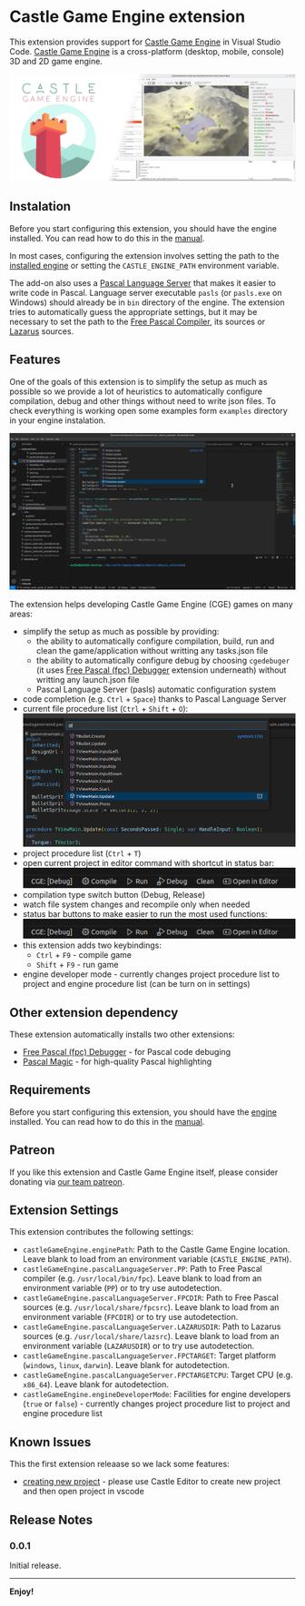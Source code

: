 # Castle Game Engine extension 

This extension provides support for [Castle Game Engine](https://castle-engine.io/) in Visual Studio Code.
[Castle Game Engine](https://castle-engine.io/) is a cross-platform (desktop, mobile, console) 3D and 2D game engine.

![Castle Game Engine banner](images/castle_introduction.jpg)

## Instalation

Before you start configuring this extension, you should have the engine installed. You can read how to do this in the [manual](https://castle-engine.io/install).

In most cases, configuring the extension involves setting the path to the [installed engine](https://castle-engine.io/install) or setting the `CASTLE_ENGINE_PATH` environment variable. 

The add-on also uses a [Pascal Language Server](https://github.com/castle-engine/pascal-language-server) that makes it easier to write code in Pascal. Language server executable `pasls` (or `pasls.exe` on Windows) should already be in `bin` directory of the engine. The extension tries to automatically guess the appropriate settings, but it may be necessary to set the path to the [Free Pascal Compiler](https://www.freepascal.org/), its sources or [Lazarus](https://www.lazarus-ide.org/) sources.

## Features

One of the goals of this extension is to simplify the setup as much as possible so we provide a lot of heuristics to automatically configure compilation, debug and other things without need to write json files. To check everything is working open some examples form `examples` directory in your engine instalation.

![VScode with Castle Game Engine extension](images/vscode_with_cge.png)

The extension helps developing Castle Game Engine (CGE) games on many areas:
* simplify the setup as much as possible by providing:
   * the ability to automatically configure compilation, build, run and clean the game/application without writting any tasks.json file
   * the ability to automatically configure debug by choosing `cgedebuger` \(it uses [Free Pascal (fpc) Debugger](https://marketplace.visualstudio.com/items?itemName=CNOC.fpdebug) extension underneath\) without writting any launch.json file
   * Pascal Language Server (pasls) automatic configuration system
* code completion (e.g. `Ctrl` + `Space`) thanks to Pascal Language Server
* current file procedure list (`Ctrl` + `Shift` + `O`):
   ![Procedure list screen](images/findfilesymbol.png)
* project procedure list (`Ctrl` + `T`)
* open current project in editor command with shortcut in status bar:
   ![Status bar](images/vscode_status_bar.png)
* compilation type switch button (Debug, Release)
* watch file system changes and recompile only when needed
* status bar buttons to make easier to run the most used functions:
   ![Status bar](images/vscode_status_bar.png)
* this extension adds two keybindings:
   * `Ctrl` + `F9` - compile game
   * `Shift` + `F9` - run game
* engine developer mode - currently changes project procedure list to project and engine procedure list (can be turn on in settings)

## Other extension dependency

These extension automatically installs two other extensions:
* [Free Pascal (fpc) Debugger](https://marketplace.visualstudio.com/items?itemName=CNOC.fpdebug) - for Pascal code debuging
* [Pascal Magic](https://marketplace.visualstudio.com/items?itemName=theangryepicbanana.language-pascal) - for high-quality Pascal highlighting

## Requirements

Before you start configuring this extension, you should have the [engine](https://castle-engine.io) installed. You can read how to do this in the [manual](https://castle-engine.io/install).

## Patreon

If you like this extension and Castle Game Engine itself, please consider donating via [our team patreon](https://www.patreon.com/castleengine).

## Extension Settings

This extension contributes the following settings:

* `castleGameEngine.enginePath`: Path to the Castle Game Engine location. Leave blank to load from an environment variable (`CASTLE_ENGINE_PATH`).
* `castleGameEngine.pascalLanguageServer.PP`: Path to Free Pascal compiler (e.g. `/usr/local/bin/fpc`). Leave blank to load from an environment variable (`PP`) or to try use autodetection.
* `castleGameEngine.pascalLanguageServer.FPCDIR`: Path to Free Pascal sources (e.g. `/usr/local/share/fpcsrc`). Leave blank to load from an environment variable (`FPCDIR`) or to try use autodetection.
* `castleGameEngine.pascalLanguageServer.LAZARUSDIR`: Path to Lazarus sources (e.g. `/usr/local/share/lazsrc`). Leave blank to load from an environment variable (`LAZARUSDIR`) or to try use autodetection.
* `castleGameEngine.pascalLanguageServer.FPCTARGET`: Target platform (`windows`, `linux`, `darwin`). Leave blank for autodetection.
* `castleGameEngine.pascalLanguageServer.FPCTARGETCPU`: Target CPU (e.g. `x86_64`). Leave blank for autodetection.
* `castleGameEngine.engineDeveloperMode`: Facilities for engine developers (`true` or `false`) - currently changes project procedure list to project and engine procedure list

## Known Issues

This the first extension releaase so we lack some features:
* [creating new project](https://castle-engine.io/build_first) - please use Castle Editor to create new project and then open project in vscode

## Release Notes

### 0.0.1

Initial release.

---

**Enjoy!**
